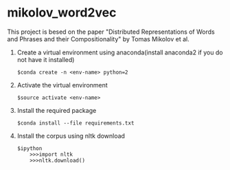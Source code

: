 # mikolov_word2vec
This project is besed on the paper "Distributed Representations of Words and Phrases and their Compositionality" by Tomas Mikolov et al.

1. 	Create a virtual environment using anaconda(install anaconda2 if you do not have it installed)
		
		$conda create -n <env-name> python=2

2. 	Activate the virtual environment
		
		$source activate <env-name>

3. 	Install the required package
		
		$conda install --file requirements.txt

4. 	Install the corpus using nltk download
		
		$ipython
			>>>import nltk
			>>>nltk.download()

